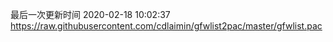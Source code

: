 最后一次更新时间 2020-02-18 10:02:37
https://raw.githubusercontent.com/cdlaimin/gfwlist2pac/master/gfwlist.pac

